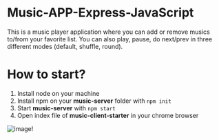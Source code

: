 # Music-APP-Express-JavaScript

This is a music player application where you can add or remove musics to/from your favorite list. You can also play, pause, do next/prev in three different modes (default, shuffle, round).

# How to start?
1. Install node on your machine
2. Install npm on your **music-server** folder with ```npm init```
3. Start **music-server** with ```npm start```
4. Open index file of **music-client-starter** in your chrome browser

![image!](https://github.com/Bikash-Mainali/Music-APP-Express-JavaScript/blob/master/screenshot.png)
